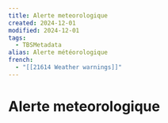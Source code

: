 ```yaml
---
title: Alerte meteorologique
created: 2024-12-01
modified: 2024-12-01
tags:
  - TBSMetadata
alias: Alerte météorologique
french:
  - "[[21614 Weather warnings]]"
---
```

# Alerte meteorologique
